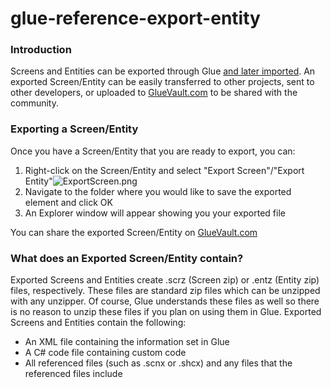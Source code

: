 # glue-reference-export-entity

### Introduction

Screens and Entities can be exported through Glue [and later imported](../../../../frb/docs/index.php). An exported Screen/Entity can be easily transferred to other projects, sent to other developers, or uploaded to [GlueVault.com](http://www.gluevault.com) to be shared with the community.

### Exporting a Screen/Entity

Once you have a Screen/Entity that you are ready to export, you can:

1. Right-click on the Screen/Entity and select "Export Screen"/"Export Entity"![ExportScreen.png](../../../../media/migrated_media-ExportScreen.png)
2. Navigate to the folder where you would like to save the exported element and click OK
3. An Explorer window will appear showing you your exported file

You can share the exported Screen/Entity on [GlueVault.com](http://www.gluevault.com)

### What does an Exported Screen/Entity contain?

Exported Screens and Entities create .scrz (Screen zip) or .entz (Entity zip) files, respectively. These files are standard zip files which can be unzipped with any unzipper. Of course, Glue understands these files as well so there is no reason to unzip these files if you plan on using them in Glue. Exported Screens and Entities contain the following:

* An XML file containing the information set in Glue
* A C# code file containing custom code
* All referenced files (such as .scnx or .shcx) and any files that the referenced files include
